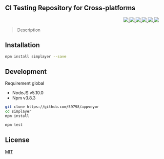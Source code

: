 CI Testing Repository for Cross-platforms
---

<p align="right">
  <a href="https://npmjs.org/package/simplayer">
    <img src="https://img.shields.io/npm/v/simplayer.svg?style=flat-square">
  </a>
  <a href="https://travis-ci.org/59798/appveyor">
    <img src="http://img.shields.io/travis/59798/appveyor.svg?style=flat-square">
  </a>
  <a href="https://ci.appveyor.com/project/59798/appveyor">
    <img src="https://img.shields.io/appveyor/ci/59798/appveyor.svg?style=flat-square">
  </a>
  <a href="https://codeclimate.com/github/59798/appveyor/coverage">
    <img src="https://img.shields.io/codeclimate/github/59798/appveyor.svg?style=flat-square">
  </a>
  <a href="https://codeclimate.com/github/59798/appveyor">
    <img src="https://img.shields.io/codeclimate/coverage/github/59798/appveyor.svg?style=flat-square">
  </a>
  <a href="https://gemnasium.com/59798/appveyor">
    <img src="https://img.shields.io/gemnasium/59798/appveyor.svg?style=flat-square">
  </a>
</p>

> Description

Installation
---
```bash
npm install simplayer --save
```

Development
---
Requirement global
* NodeJS v5.10.0
* Npm v3.8.3

```bash
git clone https://github.com/59798/appveyor
cd simplayer
npm install

npm test
```

License
---
[MIT](http://59798.mit-license.org/)
